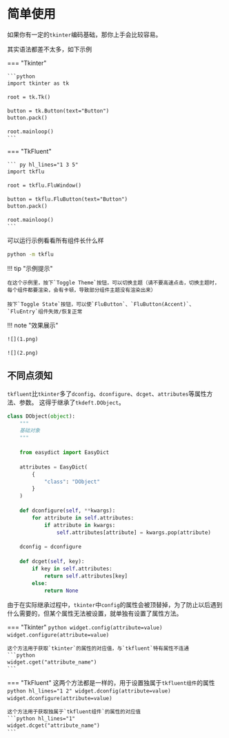 # 简单使用
如果你有一定的`tkinter`编码基础，那你上手会比较容易。

其实语法都差不太多，如下示例

=== "Tkinter"

    ```python
    import tkinter as tk
    
    root = tk.Tk()
    
    button = tk.Button(text="Button")
    button.pack()    
    
    root.mainloop()
    ```

=== "TkFluent"
    
    ``` py hl_lines="1 3 5"
    import tkflu
    
    root = tkflu.FluWindow()
    
    button = tkflu.FluButton(text="Button")
    button.pack()    
    
    root.mainloop()
    ```

可以运行示例看看所有组件长什么样
```bash
python -m tkflu
```

!!! tip "示例提示"
    
    在这个示例里，按下`Toggle Theme`按钮，可以切换主题（请不要高速点击，切换主题时，每个组件都要渲染，会有卡顿，导致部分组件主题没有渲染出来）

    按下`Toggle State`按钮，可以使`FluButton`、`FluButton(Accent)`、`FluEntry`组件失效/恢复正常

!!! note "效果展示"

    ![](1.png)

    ![](2.png)


## 不同点须知
`tkfluent`比`tkinter`多了`dconfig`、`dconfigure`、`dcget`、`attributes`等属性方法、参数。
这得于继承了`tkdeft.DObject`。

```py title="tkdeft/object.py"
class DObject(object):
    """
    基础对象
    """

    from easydict import EasyDict

    attributes = EasyDict(
        {
            "class": "DObject"
        }
    )

    def dconfigure(self, **kwargs):
        for attribute in self.attributes:
            if attribute in kwargs:
                self.attributes[attribute] = kwargs.pop(attribute)

    dconfig = dconfigure

    def dcget(self, key):
        if key in self.attributes:
            return self.attributes[key]
        else:
            return None
```
由于在实际继承过程中，`tkinter`中`config`的属性会被顶替掉，为了防止以后遇到什么需要的，但某个属性无法被设置，就单独有设置了属性方法。

=== "Tkinter"
    ```python
    widget.config(attribute=value)
    widget.configure(attribute=value)
    ```

    这个方法用于获取`tkinter`的属性的对应值，与`tkfluent`特有属性不连通
    ```python
    widget.cget("attribute_name")
    ```

=== "TkFluent"
    这两个方法都是一样的，用于设置独属于`tkfluent组件`的属性
    ```python hl_lines="1 2"
    widget.dconfig(attribute=value)
    widget.dconfigure(attribute=value)
    ```

    这个方法用于获取独属于`tkfluent组件`的属性的对应值
    ```python hl_lines="1"
    widget.dcget("attribute_name")
    ```